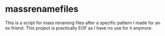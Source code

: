 # massrenamefiles

This is a script for mass renaming files after a specific pattern I made for an ex friend.
This project is practically EOF as I have no use for it anymore.
